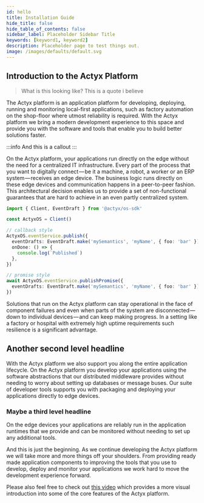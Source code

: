 ```yaml
---
id: hello
title: Installation Guide
hide_title: false
hide_table_of_contents: false
sidebar_label: Placeholder Sidebar Title
keywords: [keyword1, keyword2]
description: Placeholder page to test things out.
image: /images/defaults/default.svg
---
```


## Introduction to the Actyx Platform

> What is this looking like?
> This is a quote i believe

<!-- truncate -->

The Actyx platform is an application platform for developing, deploying, running and monitoring local-first applications, such as factory automation on the shop-floor where utmost reliability is required.
With the Actyx platform we bring a modern development experience to this space and provide you with the software and tools that enable you to build better solutions faster.

:::info
And this is a callout
:::

On the Actyx platform, your applications run directly on the edge without the need for a centralized IT infrastructure.
Every part of the process that you want to digitally connect — be it a machine, a robot, a worker or an ERP system — receives an edge device.
The business logic runs directly on these edge devices and communication happens in a peer-to-peer fashion.
This architectural decision enables us to provide a set of non-functional guarantees that are hard to achieve in an even partly centralized system.

```typescript
import { Client, EventDraft } from '@actyx/os-sdk'

const ActyxOS = Client()

// callback style
ActyxOS.eventService.publish({
  eventDrafts: EventDraft.make('mySemantics', 'myName', { foo: 'bar' }),
  onDone: () => {
    console.log(`Published`)
  },
})

// promise style
await ActyxOS.eventService.publishPromise({
  eventDrafts: EventDraft.make('mySemantics', 'myName', { foo: 'bar' }),
})
```

Solutions that run on the Actyx platform can stay operational in the face of component failures and even when parts of the system are disconnected — down to individual devices — and can keep making progress.
In a setting like a factory or hospital with extremely high uptime requirements such resilience is a significant advantage.

## Another second level headline

With the Actyx platform we also support you along the entire application lifecycle.
On the Actyx platform you develop your applications using the software abstractions that our distributed middleware provides without needing to worry about setting up databases or message buses.
Our suite of developer tools supports you with packaging and deploying your applications directly to edge devices.

### Maybe a third level headline

On the edge devices your applications are reliably run in the application runtimes that we provide and can be monitored without needing to set up any additional tools.

And this is just the beginning.
As we continue developing the Actyx platform we will take more and more things off your shoulders.
From providing ready made application components to improving the tools that you use to develop, deploy and monitor your applications we work hard to move the development experience forward.

Please also feel free to check out [this video](https://www.youtube.com/watch?v=T36Gsae9woo) which provides a more visual introduction into some of the core features of the Actyx platform.
